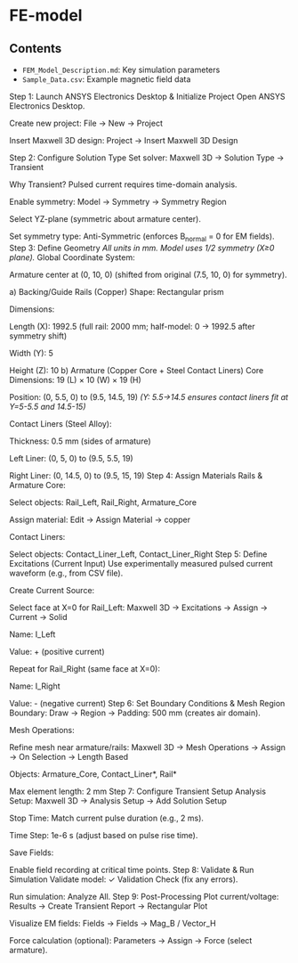 # FE-model
## Contents
- `FEM_Model_Description.md`: Key simulation parameters
- `Sample_Data.csv`: Example magnetic field data 

Step 1: Launch ANSYS Electronics Desktop & Initialize Project
Open ANSYS Electronics Desktop.

Create new project:
File → New → Project

Insert Maxwell 3D design:
Project → Insert Maxwell 3D Design

Step 2: Configure Solution Type
Set solver:
Maxwell 3D → Solution Type → Transient

Why Transient? Pulsed current requires time-domain analysis.

Enable symmetry:
Model → Symmetry → Symmetry Region

Select YZ-plane (symmetric about armature center).

Set symmetry type: Anti-Symmetric (enforces B<sub>normal</sub> = 0 for EM fields).
Step 3: Define Geometry
*All units in mm. Model uses 1/2 symmetry (X≥0 plane).*
Global Coordinate System:

Armature center at (0, 10, 0) (shifted from original (7.5, 10, 0) for symmetry).

a) Backing/Guide Rails (Copper)
Shape: Rectangular prism

Dimensions:

Length (X): 1992.5 (full rail: 2000 mm; half-model: 0 → 1992.5 after symmetry shift)

Width (Y): 5

Height (Z): 10
b) Armature (Copper Core + Steel Contact Liners)
Core Dimensions: 19 (L) × 10 (W) × 19 (H)

Position: (0, 5.5, 0) to (9.5, 14.5, 19)
*(Y: 5.5→14.5 ensures contact liners fit at Y=5-5.5 and 14.5-15)*

Contact Liners (Steel Alloy):

Thickness: 0.5 mm (sides of armature)

Left Liner: (0, 5, 0) to (9.5, 5.5, 19)

Right Liner: (0, 14.5, 0) to (9.5, 15, 19)
Step 4: Assign Materials
Rails & Armature Core:

Select objects: Rail_Left, Rail_Right, Armature_Core

Assign material: Edit → Assign Material → copper

Contact Liners:

Select objects: Contact_Liner_Left, Contact_Liner_Right
Step 5: Define Excitations (Current Input)
Use experimentally measured pulsed current waveform (e.g., from CSV file).

Create Current Source:

Select face at X=0 for Rail_Left:
Maxwell 3D → Excitations → Assign → Current → Solid

Name: I_Left

Value: +<function> (positive current)

Repeat for Rail_Right (same face at X=0):

Name: I_Right

Value: -<function> (negative current)
Step 6: Set Boundary Conditions & Mesh
Region Boundary:
Draw → Region → Padding: 500 mm (creates air domain).

Mesh Operations:

Refine mesh near armature/rails:
Maxwell 3D → Mesh Operations → Assign → On Selection → Length Based

Objects: Armature_Core, Contact_Liner*, Rail*

Max element length: 2 mm
Step 7: Configure Transient Setup
Analysis Setup:
Maxwell 3D → Analysis Setup → Add Solution Setup

Stop Time: Match current pulse duration (e.g., 2 ms).

Time Step: 1e-6 s (adjust based on pulse rise time).

Save Fields:

Enable field recording at critical time points.
Step 8: Validate & Run Simulation
Validate model: ✓ Validation Check (fix any errors).

Run simulation: Analyze All.
Step 9: Post-Processing
Plot current/voltage:
Results → Create Transient Report → Rectangular Plot

Visualize EM fields:
Fields → Fields → Mag_B / Vector_H

Force calculation (optional):
Parameters → Assign → Force (select armature).

